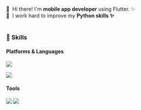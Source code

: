 <p>
  👋&nbsp; Hi there! I'm <b>mobile app developer</b> using Flutter. ✨<br/>
  👋&nbsp; I work hard to improve my <b>Python<b> skills ✨ <br/><br/>
</p>

### 💪 Skills
#### Platforms & Languages
<p>
  <img src="https://img.shields.io/badge/Flutter-02569B?style=flat-square&logo=Flutter&logoColor=white"/>
</p>
<p>
  <img src ="https://img.shields.io/badge/Python-3776AB.svg?&style=for-the-badge&logo=Python&logoColor=white"/>
</p>

#### Tools
<p>
  <img src="https://img.shields.io/badge/Firebase-FFCA28?style=flat-square&logo=Firebase&logoColor=black"/>
  <img src="https://img.shields.io/badge/Git-F05032?style=flat-square&logo=Git&logoColor=white"/>
</p>
